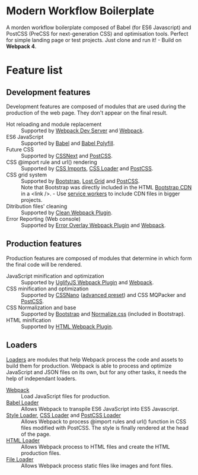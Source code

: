 # Modern Workflow Boilerplate
A morden workflow boilerplate composed of Babel (for ES6 Javascript) and PostCSS (PreCSS for next-generation CSS) and optimisation tools. Perfect for simple landing page or test projects.
Just clone and run it! - Build on <b>Webpack 4</b>.

<h1>Feature list</h1>
<div>
        <section>
          <h2><span>Development features</span></h2>
          <p>Development features are composed of modules that are used during the production of the web page. They don't appear on the final result.</p>
          <dl>
            <dt>Hot reloading and module replacement</dt>
            <dd>Supported by <a href='https://webpack.js.org/configuration/dev-server/'>Webpack Dev Server</a> and <a href='https://webpack.js.org'>Webpack</a>.</dd>
            <dt>ES6 JavaScript</dt>
            <dd>Supported by <a href='https://babeljs.io'>Babel</a> and <a href='https://babeljs.io/docs/usage/polyfill/'>Babel Polyfill</a>.</dd>
            <dt>Future CSS</dt>
            <dd>Supported by <a href="http://cssnext.io">CSSNext</a> and <a href="http://postcss.org">PostCSS</a>.</dd>
            <dt>CSS @import rule and url() rendering</dt>
            <dd>Supported by <a href="https://github.com/postcss/postcss-import">CSS Imports</a>, <a href='https://github.com/webpack-contrib/css-loader'>CSS Loader</a> and <a href="http://postcss.org">PostCSS</a>.</dd>
            <dt>CSS grid system</dt>
            <dd>Supported by <a href="https://getbootstrap.com">Bootstrap</a>, <a href="http://lostgrid.org">Lost Grid</a> and <a href="http://postcss.org">PostCSS</a>. <br />
            Note that Bootstrap was directly included in the HTML <a href="https://www.bootstrapcdn.com">Bootstrap CDN</a> in a &lt;link /&gt;. - Use <a href='https://developers.google.com/web/fundamentals/primers/service-workers/'>service workers</a> to include CDN files in bigger projects.</dd>
            <dt>Ditribution files' cleaning</dt>
            <dd>Supported by <a href="https://github.com/johnagan/clean-webpack-plugin">Clean Webpack Plugin</a>.</dd>
            <dt>Error Reporting (Web console)</dt>
            <dd>Supported by <a href="https://github.com/smooth-code/error-overlay-webpack-plugin">Error Overlay Webpack Plugin</a> and <a href='https://webpack.js.org'>Webpack</a>.</dd>
          </dl>
      </section>
      <section>
        <h2><span>Production features</span></h2>
        <p>Production features are composed of modules that determine in which form the final code will be rendered.</p>
        <dl>
          <dt>JavaScript minification and optimization</dt>
          <dd>Supported by <a href="https://github.com/webpack-contrib/uglifyjs-webpack-plugin">UglifyJS Webpack Plugin</a> and <a href='https://webpack.js.org'>Webpack</a>.</dd>
          <dt>CSS minification and optimization</dt>
          <dd>Supported by <a href='http://cssnano.co'>CSSNano</a> (<a href="https://www.npmjs.com/package/cssnano-preset-advanced">advanced preset</a>) and <a hreft='https://github.com/hail2u/node-css-mqpacker'>CSS MQPacker</a> and <a href="http://postcss.org">PostCSS</a>.</dd>
          <dt>CSS Normalization and base</dt>
          <dd>Supported by <a href="https://getbootstrap.com">Bootstrap</a> and <a href="https://necolas.github.io/normalize.css/">Normalize.css</a> (included in Bootstrap).</dd>
          <dt>HTML minification</dt>
          <dd>Supported by <a href='https://webpack.js.org/plugins/html-webpack-plugin/'>HTML Webpack Plugin</a>.</dd>
        </dl>
      </section>
      <section>
        <h2><span>Loaders</span></h2>
        <p><a href='https://webpack.js.org/loaders/'>Loaders</a> are modules that help Webpack process the code and assets to build them for production. Webpack is able to process and optimize JavaScript and JSON files on its own, but for any other tasks, it needs the help of independant loaders.</p>
        <dl>
          <dt><a href='https://webpack.js.org'>Webpack</a></dt>
          <dd>Load JavaScript files for production.</dd>
          <dt><a href='https://github.com/babel/babel-loader'>Babel Loader</a></dt>
          <dd>Allows Webpack to transpile ES6 JavaScript into ES5 Javascript.</dd>
          <dt> <a href='https://github.com/webpack-contrib/style-loader'>Style Loader</a>, <a href='https://github.com/webpack-contrib/css-loader'>CSS Loader</a> and <a href="https://github.com/postcss/postcss-loader">PostCSS Loader</a></dt>
          <dd>Allows Webpack to process @import rules and url() function in CSS files modified with PostCSS. The style is finally rendered at the head of the page.</dd>
          <dt><a href='https://github.com/webpack-contrib/html-loader'>HTML Loader</a></dt>
          <dd>Allows Webpack process to HTML files and create the HTML production files.</dd>
          <dt><a href='https://github.com/webpack-contrib/file-loader'>File Loader</a></dt>
          <dd>Allows Webpack process static files like images and font files.</dd>
        </dl>
      </section>
    </div>
